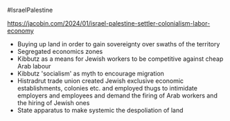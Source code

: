 #IsraelPalestine

https://jacobin.com/2024/01/israel-palestine-settler-colonialism-labor-economy

- Buying up land in order to gain sovereignty over swaths of the territory
- Segregated economics zones
- Kibbutz as a means for Jewish workers to be competitive against cheap Arab labour
- Kibbutz 'socialism' as myth to encourage migration
- Histradrut trade union created Jewish exclusive economic establishments, colonies etc. and employed thugs to intimidate employers and employees and demand the firing of Arab workers and the hiring of Jewish ones
- State apparatus to make systemic the despoliation of land
